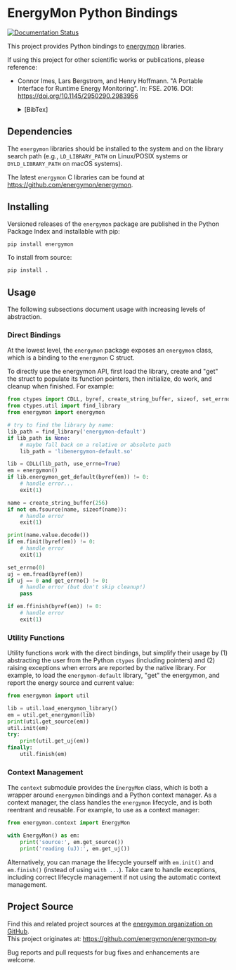# EnergyMon Python Bindings

[![Documentation Status](https://readthedocs.org/projects/energymon-py/badge/?version=latest)](https://energymon-py.readthedocs.io/en/latest/?badge=latest)

This project provides Python bindings to [energymon](https://github.com/energymon/energymon) libraries.

If using this project for other scientific works or publications, please reference:

* Connor Imes, Lars Bergstrom, and Henry Hoffmann. "A Portable Interface for Runtime Energy Monitoring". In: FSE. 2016. DOI: https://doi.org/10.1145/2950290.2983956
  <details>
  <summary>[BibTex]</summary>

  ```BibTex
  @inproceedings{imes2016energymon,
    author = {Imes, Connor and Bergstrom, Lars and Hoffmann, Henry},
    title = {A Portable Interface for Runtime Energy Monitoring},
    year = {2016},
    isbn = {9781450342186},
    publisher = {Association for Computing Machinery},
    address = {New York, NY, USA},
    url = {https://doi.org/10.1145/2950290.2983956},
    doi = {10.1145/2950290.2983956},
    booktitle = {Proceedings of the 2016 24th ACM SIGSOFT International Symposium on Foundations of Software Engineering},
    pages = {968–974},
    numpages = {7},
    keywords = {portable energy measurement},
    location = {Seattle, WA, USA},
    series = {FSE 2016}
  }
  ```


## Dependencies

The `energymon` libraries should be installed to the system and on the library search path (e.g., `LD_LIBRARY_PATH` on Linux/POSIX systems or `DYLD_LIBRARY_PATH` on macOS systems).

The latest `energymon` C libraries can be found at https://github.com/energymon/energymon.


## Installing

Versioned releases of the `energymon` package are published in the Python Package Index and installable with pip:

```sh
pip install energymon
```

To install from source:

```sh
pip install .
```


## Usage

The following subsections document usage with increasing levels of abstraction.

### Direct Bindings

At the lowest level, the `energymon` package exposes an `energymon` class, which is a binding to the `energymon` C struct.

To directly use the energymon API, first load the library, create and "get" the struct to populate its function pointers, then initialize, do work, and cleanup when finished.
For example:

```Python
from ctypes import CDLL, byref, create_string_buffer, sizeof, set_errno, get_errno
from ctypes.util import find_library
from energymon import energymon

# try to find the library by name:
lib_path = find_library('energymon-default')
if lib_path is None:
    # maybe fall back on a relative or absolute path
    lib_path = 'libenergymon-default.so'

lib = CDLL(lib_path, use_errno=True)
em = energymon()
if lib.energymon_get_default(byref(em)) != 0:
    # handle error...
    exit(1)

name = create_string_buffer(256)
if not em.fsource(name, sizeof(name)):
    # handle error
    exit(1)

print(name.value.decode())
if em.finit(byref(em)) != 0:
    # handle error
    exit(1)

set_errno(0)
uj = em.fread(byref(em))
if uj == 0 and get_errno() != 0:
    # handle error (but don't skip cleanup!)
    pass

if em.ffinish(byref(em)) != 0:
    # handle error
    exit(1)
```

### Utility Functions

Utility functions work with the direct bindings, but simplify their usage by (1) abstracting the user from the Python `ctypes` (including pointers) and (2) raising exceptions when errors are reported by the native library.
For example, to load the `energymon-default` library, "get" the energymon, and report the energy source and current value:

```Python
from energymon import util

lib = util.load_energymon_library()
em = util.get_energymon(lib)
print(util.get_source(em))
util.init(em)
try:
    print(util.get_uj(em))
finally:
    util.finish(em)
```

### Context Management

The `context` submodule provides the `EnergyMon` class, which is both a wrapper around `energymon` bindings and a Python context manager.
As a context manager, the class handles the `energymon` lifecycle, and is both reentrant and reusable.
For example, to use as a context manager:

```Python
from energymon.context import EnergyMon

with EnergyMon() as em:
    print('source:', em.get_source())
    print('reading (uJ):', em.get_uj())
```

Alternatively, you can manage the lifecycle yourself with `em.init()` and `em.finish()` (instead of using `with ...`).
Take care to handle exceptions, including correct lifecycle management if not using the automatic context management.


## Project Source

Find this and related project sources at the [energymon organization on GitHub](https://github.com/energymon).  
This project originates at: https://github.com/energymon/energymon-py

Bug reports and pull requests for bug fixes and enhancements are welcome.
